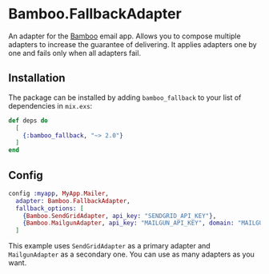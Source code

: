 # Bamboo.FallbackAdapter

An adapter for the [Bamboo](https://github.com/thoughtbot/bamboo) email app.
Allows you to compose multiple adapters to increase the guarantee of delivering.
It applies adapters one by one and fails only when all adapters fail.

## Installation

The package can be installed by adding `bamboo_fallback` to your list of dependencies in `mix.exs`:

```elixir
def deps do
  [
    {:bamboo_fallback, "~> 2.0"}
  ]
end
```

## Config
```elixir
config :myapp, MyApp.Mailer,
  adapter: Bamboo.FallbackAdapter,
  fallback_options: [
    {Bamboo.SendGridAdapter, api_key: "SENDGRID_API_KEY"},
    {Bamboo.MailgunAdapter, api_key: "MAILGUN_API_KEY", domain: "MAILGUN_DOMAIN"}
  ]
```
This example uses `SendGridAdapter` as a primary adapter and `MailgunAdapter` as a secondary one.
You can use as many adapters as you want.
